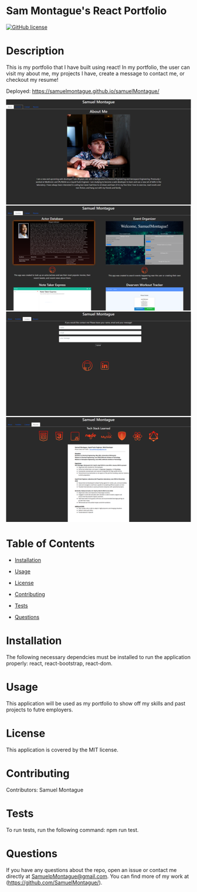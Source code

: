 # Sam Montague's React Portfolio
[![GitHub license](https://img.shields.io/badge/license-MIT-blue.svg)](https://github.com/SamuelMontague/samuelMontague)
  
# Description

This is my portfolio that I have built using react! In my portfolio, the user can visit my about me, my projects I have, create a message to contact me, or checkout my resume!

Deployed: https://samuelmontague.github.io/samuelMontague/

![screenshot](src/assets/images/aboutmereact2.png) 
![screenshot](src/assets/images/projectsreact.PNG) 
![screenshot](src/assets/images/contactreact.PNG) 
![screenshot](src/assets/images/resumereact.PNG) 

    
# Table of Contents

* [Installation](#installation)
    
* [Usage](#usage)

* [License](#license)

* [Contributing](#contributing)

* [Tests](#tests)

* [Questions](#questions)
    
# Installation

The following necessary dependcies must be installed to run the application properly: react, react-bootstrap, react-dom.

# Usage

This application will be used as my portfolio to show off my skills and past projects to futre employers. 

# License

This application is covered by the MIT license.
    
# Contributing

Contributors: Samuel Montague

# Tests

To run tests, run the following command: npm run test.
    
# Questions

If you have any questions about the repo, open an issue or contact me directly at SamuelpMontague@gmail.com. You can find more of my work at (https://github.com/SamuelMontague/).
